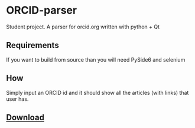 # ORCID-parser
Student project. A parser for orcid.org written with python + Qt

## Requirements
If you want to build from source than you will need
PySide6 and selenium

## How
Simply input an ORCID id and it should show all the articles (with links) that user has.

## [Download](https://github.com/H0ovy/ORCID_parser_compiled_application)